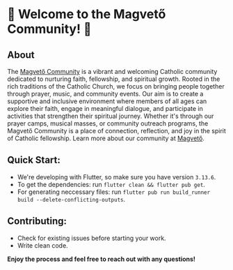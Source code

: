 # 🌟 Welcome to the Magvető Community! 🌟

## About

The [Magvető Community](https://magveto.com) is a vibrant and welcoming Catholic community dedicated to nurturing faith, fellowship, and spiritual growth. Rooted in the rich traditions of the Catholic Church, we focus on bringing people together through prayer, music, and community events. Our aim is to create a supportive and inclusive environment where members of all ages can explore their faith, engage in meaningful dialogue, and participate in activities that strengthen their spiritual journey. Whether it's through our prayer camps, musical masses, or community outreach programs, the Magvető Community is a place of connection, reflection, and joy in the spirit of Catholic fellowship. Learn more about our community at [Magvető](https://magveto.com).

## Quick Start:

- We're developing with Flutter, so make sure you have version `3.13.6`.
- To get the dependencies: run `flutter clean && flutter pub get`.
- For generating neccessary files: run `flutter pub run build_runner build --delete-conflicting-outputs`.

## Contributing:

- Check for existing issues before starting your work.
- Write clean code.

**Enjoy the process and feel free to reach out with any questions!**
